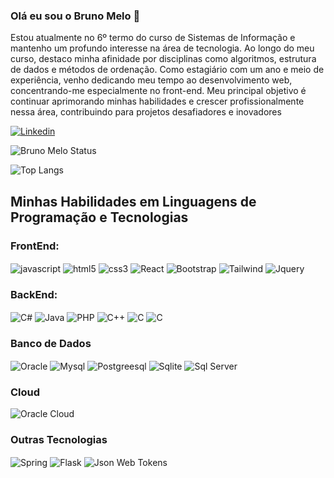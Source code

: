 ### Olá eu sou o Bruno Melo 👋

Estou atualmente no 6º termo do curso de Sistemas de Informação e mantenho um profundo interesse na área de tecnologia. Ao longo do meu curso, destaco minha afinidade por disciplinas como algoritmos, estrutura de dados e métodos de ordenação. Como estagiário com um ano e meio de experiência, venho dedicando meu tempo ao desenvolvimento web, concentrando-me especialmente no front-end. Meu principal objetivo é continuar aprimorando minhas habilidades e crescer profissionalmente nessa área, contribuindo para projetos desafiadores e inovadores

[![Linkedin](https://img.shields.io/badge/LinkedIn-0077B5?style=for-the-badge&logo=linkedin&logoColor=white
)](https://www.linkedin.com/in/bruno-melo-246829187/)

![Bruno Melo Status](https://github-readme-stats.vercel.app/api?username=brunomelo283&show_icons=true)

![Top Langs](https://github-readme-stats.vercel.app/api/top-langs/?username=brunomelo283&size_weight=0.5&count_weight=0.5)


## Minhas Habilidades em Linguagens de Programação e Tecnologias


### FrontEnd:

<div style="display: inline_block">
    <img align="center" alt="javascript" src="https://img.shields.io/badge/JavaScript-F7DF1E?style=for-the-badge&logo=javascript&logoColor=black">
    <img align="center" alt="html5" src="https://img.shields.io/badge/HTML5-E34F26?style=for-the-badge&logo=html5&logoColor=white">
    <img align="center" alt="css3" src="https://img.shields.io/badge/CSS3-1572B6?style=for-the-badge&logo=css3&logoColor=white">
    <img align="center" alt="React" src="https://img.shields.io/badge/React-20232A?style=for-the-badge&logo=react&logoColor=61DAFB">
    <img align="center" alt="Bootstrap" src="https://img.shields.io/badge/Bootstrap-563D7C?style=for-the-badge&logo=bootstrap&logoColor=white">
    <img align="center" alt="Tailwind" src="https://img.shields.io/badge/Tailwind_CSS-38B2AC?style=for-the-badge&logo=tailwind-css&logoColor=white">
    <img align="center" alt="Jquery" src="https://img.shields.io/badge/jQuery-0769AD?style=for-the-badge&logo=jquery&logoColor=white">

</div>


### BackEnd:

<div style="display: inline_block">
    <img align="center" alt="C#" src="https://img.shields.io/badge/C%23-239120?style=for-the-badge&logo=c-sharp&logoColor=white">
    <img align="center" alt="Java" src="https://img.shields.io/badge/Java-ED8B00?style=for-the-badge&logo=openjdk&logoColor=white">
    <img align="center" alt="PHP" src="https://img.shields.io/badge/PHP-777BB4?style=for-the-badge&logo=php&logoColor=white">
    <img align="center" alt="C++" src="https://img.shields.io/badge/C%2B%2B-00599C?style=for-the-badge&logo=c%2B%2B&logoColor=white">
    <img align="center" alt="C" src="https://img.shields.io/badge/C-00599C?style=for-the-badge&logo=c&logoColor=white">
     <img align="center" alt="C" src="https://img.shields.io/badge/Python-3776AB?style=for-the-badge&logo=python&logoColor=white">
   

</div>




### Banco de Dados

<div style="display: inline_block">
    <img align="center" alt="Oracle" src="https://img.shields.io/badge/Oracle-F80000?style=for-the-badge&logo=Oracle&logoColor=white">
    <img align="center" alt="Mysql" src="https://img.shields.io/badge/MySQL-005C84?style=for-the-badge&logo=mysql&logoColor=white">
    <img align="center" alt="Postgreesql" src="https://img.shields.io/badge/PostgreSQL-316192?style=for-the-badge&logo=postgresql&logoColor=white">
    <img align="center" alt="Sqlite" src="https://img.shields.io/badge/SQLite-07405E?style=for-the-badge&logo=sqlite&logoColor=white">
    <img align="center" alt="Sql Server" src="https://img.shields.io/badge/Microsoft_SQL_Server-CC2927?style=for-the-badge&logo=microsoft-sql-server&logoColor=white">
   

</div>


### Cloud

<div style="display: inline_block">
    <img align="center" alt="Oracle Cloud" src="https://img.shields.io/badge/Oracle-F80000?style=for-the-badge&logo=oracle&logoColor=black">
   
   

</div>


### Outras Tecnologias

<div style="display: inline_block">
    <img align="center" alt="Spring" src="https://img.shields.io/badge/Spring-6DB33F?style=for-the-badge&logo=spring&logoColor=white">
    <img align="center" alt="Flask" src="https://img.shields.io/badge/Flask-000000?style=for-the-badge&logo=flask&logoColor=white">
    <img align="center" alt="Json Web Tokens" src="https://img.shields.io/badge/json%20web%20tokens-323330?style=for-the-badge&logo=json-web-tokens&logoColor=pink">
   
   

</div>

